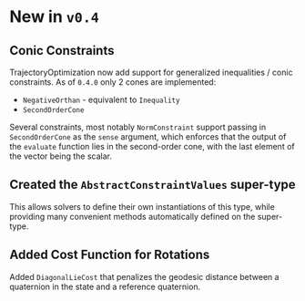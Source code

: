 # New in `v0.4`

## Conic Constraints
TrajectoryOptimization now add support for generalized inequalities / conic constraints. As of `0.4.0` only 2 cones are implemented:
* `NegativeOrthan` - equivalent to `Inequality`
* `SecondOrderCone`

Several constraints, most notably `NormConstraint` support passing in `SecondOrderCone` as the `sense` argument, which enforces that the output of 
the `evaluate` function lies in the second-order cone, with the last element 
of the vector being the scalar.

## Created the `AbstractConstraintValues` super-type
This allows solvers to define their own instantiations of this type, while providing many convenient methods automatically defined on the super-type.

## Added Cost Function for Rotations
Added `DiagonalLieCost` that penalizes the geodesic distance between a quaternion in the state and a reference quaternion.